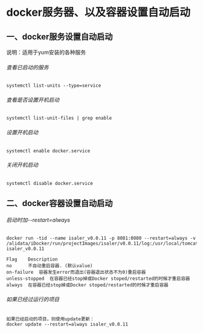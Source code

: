 # docker服务器、以及容器设置自动启动

## 一、docker服务设置自动启动

说明：适用于yum安装的各种服务

###### 查看已启动的服务

```
systemctl list-units --type=service
```

###### 查看是否设置开机启动

```
systemctl list-unit-files | grep enable
```

###### 设置开机启动

```
systemctl enable docker.service
```

###### 关闭开机启动

```
systemctl disable docker.service
```



## 二、docker容器设置自动启动

###### 启动时加--restart=always

```
docker run -tid --name isaler_v0.0.11 -p 8081:8080 --restart=always -v /alidata/iDocker/run/projectImages/isaler/v0.0.11/log:/usr/local/tomcat/logs isaler_v0.0.11

Flag	Description
no		不自动重启容器. (默认value)
on-failure 	容器发生error而退出(容器退出状态不为0)重启容器
unless-stopped 	在容器已经stop掉或Docker stoped/restarted的时候才重启容器
always 	在容器已经stop掉或Docker stoped/restarted的时候才重启容器
```

###### 如果已经过运行的项目

```
如果已经启动的项目，则使用update更新：
docker update --restart=always isaler_v0.0.11
```